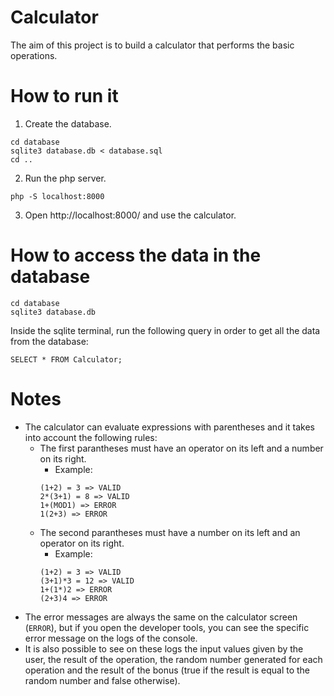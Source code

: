 # Calculator
The aim of this project is to build a calculator that performs the basic operations.


# How to run it

1. Create the database.
```
cd database
sqlite3 database.db < database.sql
cd ..
```
2. Run the php server.
```
php -S localhost:8000
```
3. Open http://localhost:8000/ and use the calculator.

# How to access the data in the database
```
cd database
sqlite3 database.db
```
Inside the sqlite terminal, run the following query in order to get all the data from the database:
```
SELECT * FROM Calculator;
```

# Notes
- The calculator can evaluate expressions with parentheses and it takes into account the following rules:
    - The first parantheses must have an operator on its left and a number on its right.
        - Example:
        ```
        (1+2) = 3 => VALID
        2*(3+1) = 8 => VALID
        1+(MOD1) => ERROR
        1(2+3) => ERROR
        ```
    - The second parantheses must have a number on its left and an operator on its right.
         - Example:
        ```
        (1+2) = 3 => VALID
        (3+1)*3 = 12 => VALID
        1+(1*)2 => ERROR
        (2+3)4 => ERROR
        ```
- The error messages are always the same on the calculator screen (`ERROR`), but if you open the developer tools, you can see the specific error message on the logs of the console.
- It is also possible to see on these logs the input values given by the user, the result of the operation, the random number generated for each operation and the result of the bonus (true if the result is equal to the random number and false otherwise).
